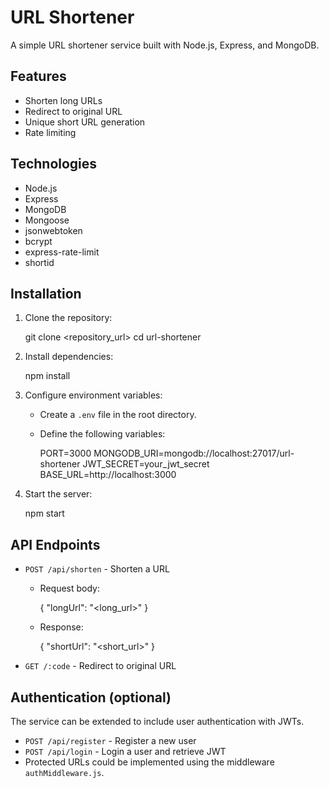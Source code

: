 # URL Shortener

A simple URL shortener service built with Node.js, Express, and MongoDB.

## Features

*   Shorten long URLs
*   Redirect to original URL
*   Unique short URL generation
*   Rate limiting

## Technologies

*   Node.js
*   Express
*   MongoDB
*   Mongoose
*   jsonwebtoken
*   bcrypt
*   express-rate-limit
*   shortid

## Installation

1.  Clone the repository:

    
    git clone <repository_url>
    cd url-shortener
    

2.  Install dependencies:

    
    npm install
    

3.  Configure environment variables:

    *   Create a `.env` file in the root directory.
    *   Define the following variables:

        
        PORT=3000
        MONGODB_URI=mongodb://localhost:27017/url-shortener
        JWT_SECRET=your_jwt_secret
        BASE_URL=http://localhost:3000
        

4.  Start the server:

    
    npm start
    

## API Endpoints

*   `POST /api/shorten` - Shorten a URL

    *   Request body:

        
        {
          "longUrl": "<long_url>"
        }
        

    *   Response:

        
        {
          "shortUrl": "<short_url>"
        }
        

*   `GET /:code` - Redirect to original URL

## Authentication (optional)

The service can be extended to include user authentication with JWTs.

*   `POST /api/register` - Register a new user
*   `POST /api/login` - Login a user and retrieve JWT
*   Protected URLs could be implemented using the middleware `authMiddleware.js`.
